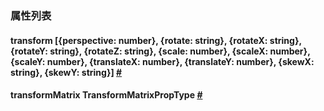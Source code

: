 ### 属性列表

<div class="props">
	<div class="prop">
		<h4 class="propTitle">
			<a class="anchor" name="transform"></a>transform <span class="propType">[{perspective: number}, {rotate: string}, {rotateX: string}, {rotateY: string}, {rotateZ: string}, {scale: number}, {scaleX: number}, {scaleY: number}, {translateX: number}, {translateY: number}, {skewX: string}, {skewY: string}]</span> <a class="hash-link" href="#transform">#</a>
		</h4>
	</div>
	<div class="prop">
		<h4 class="propTitle">
			<a class="anchor" name="transformmatrix"></a>transformMatrix <span class="propType">TransformMatrixPropType</span> <a class="hash-link" href="#transformmatrix">#</a>
		</h4>
	</div>
</div>